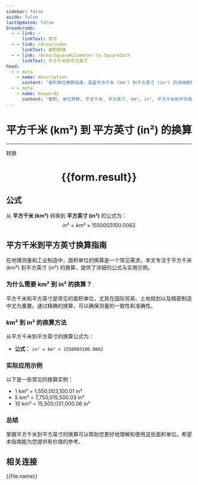 ```yaml
---
sidebar: false
aside: false
lastUpdated: false
breadcrumb:
  - - link: /
      linkText: 首页
  - - link: /Area/index
      linkText: 面积转换
  - - link: /Area/SquareKilometer-to-SquareInch
      linkText: 平方千米到平方英寸
head:
  - - meta
    - name: description
      content: "面积单位换算指南，涵盖平方千米 (km²) 到平方英寸 (in²) 的详细换算公式与说明。"
  - - meta
    - name: keywords
      content: "面积, 单位转换, 平方千米, 平方英寸, km², in², 平方千米到平方英寸, 面积转换指南"
---
```

# 平方千米 (km²) 到 平方英寸 (in²) 的换算
---
<script setup>
import { onMounted, reactive, inject, ref } from 'vue'
import { NButton, NForm, NFormItem, NInput, NInputNumber, NSelect, NCard, useMessage,NGrid ,NGi } from 'naive-ui'
import { defineClientComponent } from 'vitepress'
import { Area } from '../../files';

const convert = inject('convert')

const form = reactive({
  number: null,
  result: '',
})

const convertHandler = () => {
  if (form.number !== null && !isNaN(form.number)) {
    const convertedValue = parseFloat(form.number) * 1550003100.0062
    form.result = `${form.number}km² = ${convertedValue.toFixed(2)}in²`
  } else {
    form.result = '请输入有效的数值。'
  }
}
</script>

<n-form size="large" :model="form">
  <n-form-item label="平方千米 (km²)">
    <n-input-number v-model:value="form.number" placeholder="输入平方千米" style="width: 100%" />
  </n-form-item>
  <n-form-item>
    <n-button type="primary" @click="convertHandler" block>转换</n-button>
  </n-form-item>
</n-form>

<n-card  embedded :bordered="false" hoverable>
  <div  style="text-align:center">
    <h1>{{form.result}}</h1>
  </div>
</n-card>

## 公式

从 **平方千米 (km²)** 转换到 **平方英寸 (in²)** 的公式为：
$$ in² = km² \times 1550003100.0062 $$

## 平方千米到平方英寸换算指南

在地理测量和工业制造中，面积单位的换算是一个常见需求。本文专注于平方千米 (km²) 到平方英寸 (in²) 的换算，提供了详细的公式与实用示例。

### 为什么需要 km² 到 in² 的换算？

平方千米和平方英寸是常见的面积单位，尤其在国际贸易、土地规划以及精密制造中尤为重要。通过精确的换算，可以确保测量的一致性和准确性。

### km² 到 in² 的换算方法

从平方千米到平方英寸的换算公式为：

- **公式：** `in² = km² × 1550003100.0062`

### 实际应用示例

以下是一些常见的换算实例：

- 1 km² = 1,550,003,100.01 in²
- 5 km² = 7,750,015,500.03 in²
- 10 km² = 15,500,031,000.06 in²

### 总结

掌握平方千米到平方英寸的换算可以帮助您更好地理解和使用这些面积单位。希望本指南能为您提供有价值的参考。

## 相关连接
<n-grid x-gap="12" :cols="3">
  <n-gi v-for="(file, index) in Area" :key="index">
    <n-button
      text
      tag="a"
      :href="file.path"
      type="primary"
    >
      {{file.name}}
    </n-button>
  </n-gi>
</n-grid>